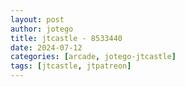```yaml
---
layout: post
author: jotego
title: jtcastle - 8533440
date: 2024-07-12
categories: [arcade, jotego-jtcastle]
tags: [jtcastle, jtpatreon]
---
```



